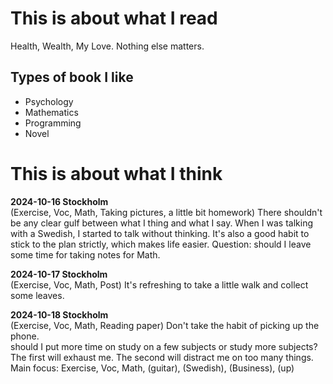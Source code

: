 # This is about what I read
Health, Wealth, My Love. Nothing else matters.

## Types of book I like
* Psychology
* Mathematics
* Programming
* Novel

# This is about what I think
**2024-10-16 Stockholm**\
(Exercise, Voc, Math, Taking pictures, a little bit homework)
There shouldn't be any clear gulf between what I thing and what I say. When I was talking with a Swedish, I started to talk without thinking. It's also a good habit to stick to the plan strictly, which makes life easier.
Question: should I leave some time for taking notes for Math.

**2024-10-17 Stockholm**\
(Exercise, Voc, Math, Post)
It's refreshing to take a little walk and collect some leaves.

**2024-10-18 Stockholm**\
(Exercise, Voc, Math, Reading paper)
Don't take the habit of picking up the phone. \
should I put more time on study on a few subjects or study more subjects? The first will exhaust me. The second will distract me on too many things. 
Main focus: Exercise, Voc, Math, (guitar), (Swedish), (Business), (up)


